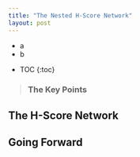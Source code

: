 ```yaml
---
title: "The Nested H-Score Network"
layout: post
---
```


+ a
+ b
* TOC
{:toc}

> ### The Key Points
> 



## The H-Score Network





## Going Forward

 

